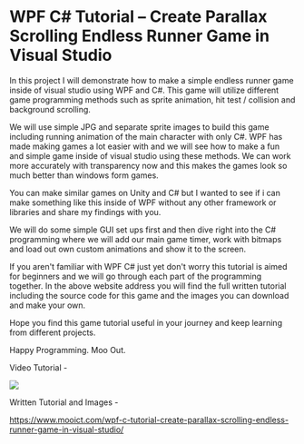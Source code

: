 # WPF C# Tutorial – Create Parallax Scrolling Endless Runner Game in Visual Studio

In this project I will demonstrate how to make a simple endless runner game inside of visual studio using WPF and C#. This game will utilize different game programming methods such as sprite animation, hit test / collision and background scrolling. 

We will use simple JPG and separate sprite images to build this game including running animation of the main character with only C#. WPF has made making games a lot easier with and we will see how to make a fun and simple game inside of visual studio using these methods.  We can work more accurately with transparency now and this makes the games look so much better than windows form games. 

You can make similar games on Unity and C# but I wanted to see if i can make something like this inside of WPF without any other framework or libraries and share my findings with you. 

We will do some simple GUI set ups first and then dive right into the C# programming where we will add our main game timer, work with bitmaps and load out own custom animations and show it to the screen. 

If you aren't familiar with WPF C# just yet don't worry this tutorial is aimed for beginners and we will go through each part of the programming together. In the above website address you will find the full written tutorial including the source code for this game and the images you can download and make your own. 

Hope you find this game tutorial useful in your journey and keep learning from different projects. 

Happy Programming. Moo Out.


Video Tutorial - 

[![](http://img.youtube.com/vi/JzOXQ3chF_A/0.jpg)](http://www.youtube.com/watch?v=JzOXQ3chF_A "MOO ICT Create Parallax Scrolling Endless Runner Game in Visual Studio")

Written Tutorial and Images - 

https://www.mooict.com/wpf-c-tutorial-create-parallax-scrolling-endless-runner-game-in-visual-studio/

